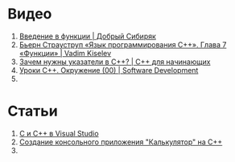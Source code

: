 # Видео
1. [Введение в функции | Добрый Сибиряк](https://www.youtube.com/watch?v=DbQ6kVliJHA)
2. [Бьерн Страуструп «Язык программирования C++». Глава 7 «Функции» | Vadim Kiselev](https://www.youtube.com/watch?v=6nNGds0uzNY)
3. [Зачем нужны указатели в C++? | С++ для начинающих](https://www.youtube.com/watch?v=C7gpXb7SAbs)
4. [Уроки С++. Окружение (00) | Software Development](https://www.youtube.com/watch?v=Bhwra7juzJs)
5. 

# Статьи
1. [C и C++ в Visual Studio](https://learn.microsoft.com/ru-ru/cpp/overview/visual-cpp-in-visual-studio)
2. [Создание консольного приложения "Калькулятор" на C++](https://learn.microsoft.com/ru-ru/cpp/get-started/tutorial-console-cpp)
3. 
